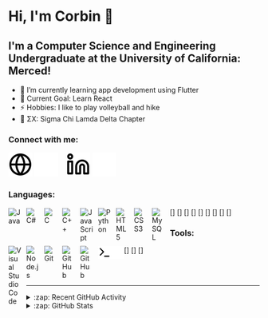 # Hi, I'm Corbin 👋 

## I'm a Computer Science and Engineering Undergraduate at the University of California: Merced!

- 🌱 I’m currently learning app development using Flutter
- 🥅 Current Goal: Learn React
- ⚡ Hobbies: I like to play volleyball and hike
- 🤝 ΣΧ: Sigma Chi Lamda Delta Chapter

### Connect with me:

[![website](./img/globe-light.svg)](https://corbinward.myportfolio.com#gh-light-mode-only)
[![website](./img/globe-dark.svg)](https://corbinward.myportfolio.com#gh-dark-mode-only)
&nbsp;&nbsp;
[![website](./img/linkedin-light.svg)](https://linkedin.com/in/corbin-ward#gh-light-mode-only)
[![website](./img/linkedin-dark.svg)](https://linkedin.com/in/corbin-ward#gh-dark-mode-only)

### Languages:

[<img align="left" alt="Java" width="26px" src="https://cdn.jsdelivr.net/npm/react-devicon@0.1.9/java/original/JavaOriginal.svg" style="padding-right:10px;" />]
[<img align="left" alt="C#" width="26px" src="https://cdn.jsdelivr.net/npm/react-devicon@0.1.9/csharp/original/CsharpOriginal.svg" style="padding-right:10px;" />]
[<img align="left" alt="C" width="26px" src="https://cdn.jsdelivr.net/npm/react-devicon@0.1.9/c/original/COriginal.svg" style="padding-right:10px;" />]
[<img align="left" alt="C++" width="26px" src="https://cdn.jsdelivr.net/npm/react-devicon@0.1.9/cplusplus/original/CplusplusOriginal.svg" style="padding-right:10px;" />]
[<img align="left" alt="JavaScript" width="26px" src="https://cdn.jsdelivr.net/gh/devicons/devicon/icons/javascript/javascript-original.svg" style="padding-right:10px;" />]
[<img align="left" alt="Python" width="26px" src="https://cdn.jsdelivr.net/npm/react-devicon@0.1.9/python/original/PythonOriginal.svg" style="padding-right:10px;" />]
[<img align="left" alt="HTML5" width="26px" src="https://cdn.jsdelivr.net/gh/devicons/devicon/icons/html5/html5-original.svg" style="padding-right:10px;" />]
[<img align="left" alt="CSS3" width="26px" src="https://cdn.jsdelivr.net/gh/devicons/devicon/icons/css3/css3-original.svg" style="padding-right:10px;" />]
[<img align="left" alt="MySQL" width="26px" src="https://cdn.jsdelivr.net/gh/devicons/devicon/icons/mysql/mysql-original.svg" style="padding-right:10px;" />]

### Tools:

[<img align="left" alt="Visual Studio Code" width="26px" src="https://cdn.jsdelivr.net/gh/devicons/devicon/icons/vscode/vscode-original.svg" style="padding-right:10px;" />]
[<img align="left" alt="Node.js" width="26px" src="https://cdn.jsdelivr.net/gh/devicons/devicon/icons/nodejs/nodejs-original.svg" style="padding-right:10px;" />]
[<img align="left" alt="Git" width="26px" src="https://cdn.jsdelivr.net/gh/devicons/devicon/icons/git/git-original.svg" style="padding-right:10px;" />]
[<img align="left" alt="GitHub" width="26px" src="https://user-images.githubusercontent.com/3369400/139447912-e0f43f33-6d9f-45f8-be46-2df5bbc91289.png" style="padding-right:10px;" />](#gh-dark-mode-only)
[<img align="left" alt="GitHub" width="26px" src="https://user-images.githubusercontent.com/3369400/139448065-39a229ba-4b06-434b-bc67-616e2ed80c8f.png" style="padding-right:10px;" />](#gh-light-mode-only)
[<img align="left" alt="Terminal" width="26px" src="./img/terminal-light.svg" />](#gh-light-mode-only)
[<img align="left" alt="Terminal" width="26px" src="./img/terminal-dark.svg" />](#gh-dark-mode-only)

<br />
<br />

---

<details>
  <summary>:zap: Recent GitHub Activity</summary>
  
<!--START_SECTION:activity-->
<!--END_SECTION:activity-->

</details>

<details>
  <summary>:zap: GitHub Stats</summary>

  <img align="left" alt="Corbin's GitHub Stats" src="https://github-readme-stats.vercel.app/api?username=corndogward&show_icons=true&hide_border=false&title_color=ff652f&icon_color=FFE400&bg_color=09131B&text_color=ffffff&border_color=0c1a25" />

</details>

[website]: https://corbinward.myportfolio.com
[linkedin]: https://linkedin.com/in/corbin-ward
